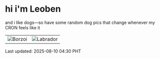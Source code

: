 # hi i'm Leoben

and i like dogs—so have some random dog pics that change whenever my CRON feels like it

|  |  |
|--------|----------|
| ![Borzoi](https://random-dog-vercel.vercel.app/api/random-borzoi?v=1754771423) | ![Labrador](https://random-dog-vercel.vercel.app/api/random-labrador?v=1754771423) |

Last updated: 2025-08-10 04:30 PHT
